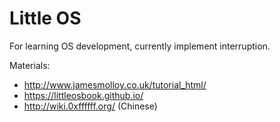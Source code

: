 # Little OS

For learning OS development, currently implement interruption. 

Materials:
- http://www.jamesmolloy.co.uk/tutorial_html/
- https://littleosbook.github.io/
- http://wiki.0xffffff.org/ (Chinese)